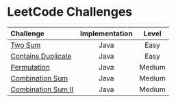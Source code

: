 # LeetCode Challenges

| Challenge                                                                                                      | Implementation | Level  |
|:---------------------------------------------------------------------------------------------------------------|:--------------:|:------:|
| [Two Sum](https://github.com/Murillo/Leetcode-Challenges/blob/main/algorithms/TwoSum.md)                       |      Java      |  Easy  |
| [Contains Duplicate](https://github.com/Murillo/Leetcode-Challenges/blob/main/algorithms/ContainsDuplicate.md) |      Java      |  Easy  | 
| [Permutation](https://github.com/Murillo/Leetcode-Challenges/blob/main/algorithms/Permutation.md)              |      Java      | Medium | 
| [Combination Sum](https://github.com/Murillo/Leetcode-Challenges/blob/main/algorithms/CombinationSum.md)       |      Java      | Medium |
| [Combination Sum II](https://github.com/Murillo/Leetcode-Challenges/blob/main/algorithms/CombinationSum2.md)   |      Java      | Medium |